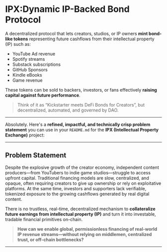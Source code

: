 
# IPX:Dynamic IP-Backed Bond Protocol


A decentralized protocol that lets creators, studios, or IP owners **mint bond-like tokens** representing future cashflows from their intellectual property (IP) such as:

* YouTube Ad revenue
* Spotify streams
* Substack subscriptions
* GitHub Sponsors
* Kindle eBooks
* Game revenue

These tokens can be sold to backers, investors, or fans effectively **raising capital against future performance**.

> Think of it as “Kickstarter meets DeFi Bonds for Creators”, but decentralized, automated, and governed by DAO.

---

Absolutely. Here's a **refined, impactful, and technically crisp problem statement** you can use in your `README.md` for the **IPX (Intellectual Property Exchange)** project:

---

## Problem Statement

Despite the explosive growth of the creator economy, independent content producers—from YouTubers to indie game studios—struggle to access upfront capital. Traditional financing models are slow, centralized, and opaque, often requiring creators to give up ownership or rely on exploitative platforms. At the same time, investors and supporters lack verifiable, tokenized exposure to the growing cashflows generated by real digital content.

There is no trustless, real-time, decentralized mechanism to **collateralize future earnings from intellectual property (IP)** and turn it into investable, tradable financial primitives on-chain.

> **How can we enable global, permissionless financing of real-world IP revenue streams—without relying on middlemen, centralized trust, or off-chain bottlenecks?**

---
